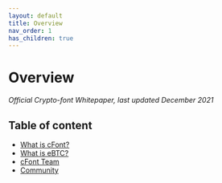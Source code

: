 ```yaml
---
layout: default
title: Overview
nav_order: 1
has_children: true
---
```


# Overview

*Official Crypto-font Whitepaper, last updated December 2021*

## Table of content

- [What is cFont?]()
- [What is eBTC?]()
- [cFont Team]()
- [Community]()

